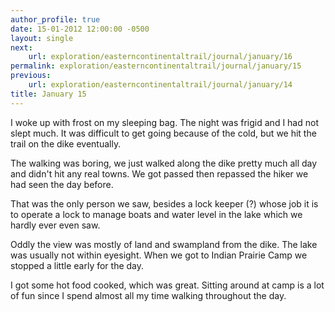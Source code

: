 ```yaml
---
author_profile: true
date: 15-01-2012 12:00:00 -0500
layout: single
next:
    url: exploration/easterncontinentaltrail/journal/january/16
permalink: exploration/easterncontinentaltrail/journal/january/15
previous:
    url: exploration/easterncontinentaltrail/journal/january/14
title: January 15
---
```

I woke up with frost on my sleeping bag. The night was frigid and I had not slept much. It was difficult to get going because of the cold, but we hit the trail on the dike eventually.

The walking was boring, we just walked along the dike pretty much all day and didn't hit any real towns. We got passed then repassed the hiker we had seen the day before.

That was the only person we saw, besides a lock keeper (?) whose job it is to operate a lock to manage boats and water level in the lake which we hardly ever even saw.

Oddly the view was mostly of land and swampland from the dike. The lake was usually not within eyesight. When we got to Indian Prairie Camp we stopped a little early for the day.

I got some hot food cooked, which was great. Sitting around at camp is a lot of fun since I spend almost all my time walking throughout the day.
